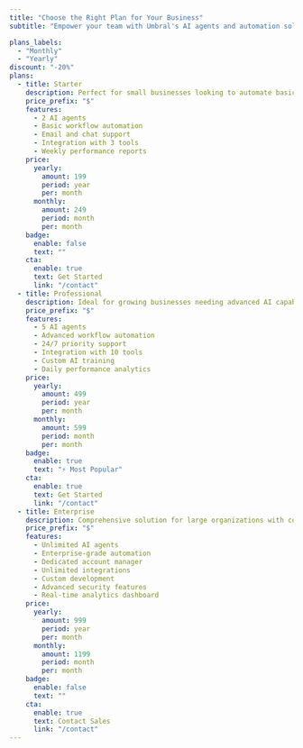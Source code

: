 ```yaml
---
title: "Choose the Right Plan for Your Business"
subtitle: "Empower your team with Umbral's AI agents and automation solutions. Control chaos, streamline processes, and boost efficiency."

plans_labels:
  - "Monthly"
  - "Yearly"
discount: "-20%"
plans:
  - title: Starter
    description: Perfect for small businesses looking to automate basic tasks and implement AI assistance.
    price_prefix: "$"
    features:
      - 2 AI agents
      - Basic workflow automation
      - Email and chat support
      - Integration with 3 tools
      - Weekly performance reports
    price:
      yearly:
        amount: 199
        period: year
        per: month
      monthly:
        amount: 249
        period: month
        per: month
    badge:
      enable: false
      text: ""
    cta:
      enable: true
      text: Get Started
      link: "/contact"
  - title: Professional
    description: Ideal for growing businesses needing advanced AI capabilities and more complex automations.
    price_prefix: "$"
    features:
      - 5 AI agents
      - Advanced workflow automation
      - 24/7 priority support
      - Integration with 10 tools
      - Custom AI training
      - Daily performance analytics
    price:
      yearly:
        amount: 499
        period: year
        per: month
      monthly:
        amount: 599
        period: month
        per: month
    badge:
      enable: true
      text: "⚡ Most Popular"
    cta:
      enable: true
      text: Get Started
      link: "/contact"
  - title: Enterprise
    description: Comprehensive solution for large organizations with complex AI and automation needs.
    price_prefix: "$"
    features:
      - Unlimited AI agents
      - Enterprise-grade automation
      - Dedicated account manager
      - Unlimited integrations
      - Custom development
      - Advanced security features
      - Real-time analytics dashboard
    price:
      yearly:
        amount: 999
        period: year
        per: month
      monthly:
        amount: 1199
        period: month
        per: month
    badge:
      enable: false
      text: ""
    cta:
      enable: true
      text: Contact Sales
      link: "/contact"
---
```

